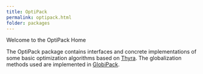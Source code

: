 ```yaml
---
title: OptiPack
permalink: optipack.html
folder: packages
---
```


Welcome to the OptiPack Home

The OptiPack package contains interfaces and concrete implementations of some basic optimization algorithms based on [Thyra](thyra.html). The globalization methods used are implemented in [GlobiPack](globipack.html).